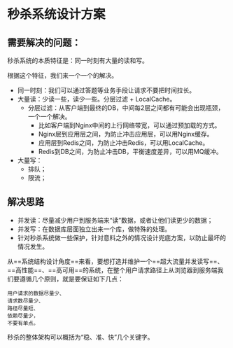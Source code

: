 # 秒杀系统设计方案

## 需要解决的问题：

秒杀系统的本质特征是：同一时刻有大量的读和写。

根据这个特征，我们来一个一个的解决。

- 同一时刻：我们可以通过答题等业务手段让请求不要把时间拉长。
- 大量读：少读一些，读少一些。分层过滤 + LocalCache。
  - 分层过滤：从客户端到最终的DB，中间每2层之间都有可能会出现瓶颈，一个一个解决。
    - 比如客户端到Nginx中间的上行网络带宽，可以通过预加载的方式。
    - Nginx层到应用层之间，为防止冲击应用层，可以用Nginx缓存。
    - 应用层到Redis之间，为防止冲击Redis，可以用LocalCache。
    - Redis到DB之间，为防止冲击DB，平衡速度差异，可以用MQ缓冲。
- 大量写：
  - 排队；
  - 限流；

## 解决思路

- 并发读：尽量减少用户到服务端来“读”数据，或者让他们读更少的数据；
- 并发写：在数据库层面独立出来一个库，做特殊的处理。
- 针对秒杀系统做一些保护，针对意料之外的情况设计兜底方案，以防止最坏的情况发生。

从==系统结构设计角度==来看，要想打造并维护一个==超大流量并发读写==、==高性能==、==高可用==的系统，在整个用户请求路径上从浏览器到服务端我们要遵循几个原则，就是要保证如下几点：

```wiki
用户请求的数据尽量少、
请求数尽量少、
路径尽量短、
依赖尽量少，
不要有单点。
```

秒杀的整体架构可以概括为“稳、准、快”几个关键字。

